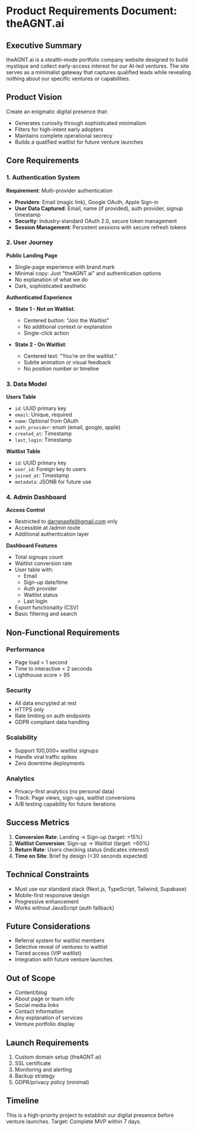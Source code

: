 # Product Requirements Document: theAGNT.ai

## Executive Summary

theAGNT.ai is a stealth-mode portfolio company website designed to build mystique and collect early-access interest for our AI-led ventures. The site serves as a minimalist gateway that captures qualified leads while revealing nothing about our specific ventures or capabilities.

## Product Vision

Create an enigmatic digital presence that:
- Generates curiosity through sophisticated minimalism
- Filters for high-intent early adopters
- Maintains complete operational secrecy
- Builds a qualified waitlist for future venture launches

## Core Requirements

### 1. Authentication System

**Requirement**: Multi-provider authentication
- **Providers**: Email (magic link), Google OAuth, Apple Sign-in
- **User Data Captured**: Email, name (if provided), auth provider, signup timestamp
- **Security**: Industry-standard OAuth 2.0, secure token management
- **Session Management**: Persistent sessions with secure refresh tokens

### 2. User Journey

**Public Landing Page**
- Single-page experience with brand mark
- Minimal copy: Just "theAGNT.ai" and authentication options
- No explanation of what we do
- Dark, sophisticated aesthetic

**Authenticated Experience**
- **State 1 - Not on Waitlist**: 
  - Centered button: "Join the Waitlist"
  - No additional context or explanation
  - Single-click action
  
- **State 2 - On Waitlist**:
  - Centered text: "You're on the waitlist."
  - Subtle animation or visual feedback
  - No position number or timeline

### 3. Data Model

**Users Table**
- `id`: UUID primary key
- `email`: Unique, required
- `name`: Optional from OAuth
- `auth_provider`: enum (email, google, apple)
- `created_at`: Timestamp
- `last_login`: Timestamp

**Waitlist Table**
- `id`: UUID primary key
- `user_id`: Foreign key to users
- `joined_at`: Timestamp
- `metadata`: JSONB for future use

### 4. Admin Dashboard

**Access Control**
- Restricted to darrenapfel@gmail.com only
- Accessible at /admin route
- Additional authentication layer

**Dashboard Features**
- Total signups count
- Waitlist conversion rate
- User table with:
  - Email
  - Sign-up date/time
  - Auth provider
  - Waitlist status
  - Last login
- Export functionality (CSV)
- Basic filtering and search

## Non-Functional Requirements

### Performance
- Page load < 1 second
- Time to interactive < 2 seconds
- Lighthouse score > 95

### Security
- All data encrypted at rest
- HTTPS only
- Rate limiting on auth endpoints
- GDPR compliant data handling

### Scalability
- Support 100,000+ waitlist signups
- Handle viral traffic spikes
- Zero downtime deployments

### Analytics
- Privacy-first analytics (no personal data)
- Track: Page views, sign-ups, waitlist conversions
- A/B testing capability for future iterations

## Success Metrics

1. **Conversion Rate**: Landing → Sign-up (target: >15%)
2. **Waitlist Conversion**: Sign-up → Waitlist (target: >60%)
3. **Return Rate**: Users checking status (indicates interest)
4. **Time on Site**: Brief by design (<30 seconds expected)

## Technical Constraints

- Must use our standard stack (Next.js, TypeScript, Tailwind, Supabase)
- Mobile-first responsive design
- Progressive enhancement
- Works without JavaScript (auth fallback)

## Future Considerations

- Referral system for waitlist members
- Selective reveal of ventures to waitlist
- Tiered access (VIP waitlist)
- Integration with future venture launches

## Out of Scope

- Content/blog
- About page or team info
- Social media links
- Contact information
- Any explanation of services
- Venture portfolio display

## Launch Requirements

1. Custom domain setup (theAGNT.ai)
2. SSL certificate
3. Monitoring and alerting
4. Backup strategy
5. GDPR/privacy policy (minimal)

## Timeline

This is a high-priority project to establish our digital presence before venture launches. Target: Complete MVP within 7 days.
